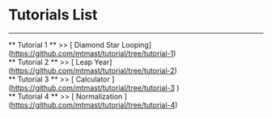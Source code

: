 # Tutorials List
---
 ** Tutorial 1 ** >> [ Diamond Star Looping] (https://github.com/mtmast/tutorial/tree/tutorial-1) <br>
 ** Tutorial 2 ** >> [ Leap Year] (https://github.com/mtmast/tutorial/tree/tutorial-2) <br>
 ** Tutorial 3 ** >> [ Calculator ] (https://github.com/mtmast/tutorial/tree/tutorial-3 ) <br>
 ** Tutorial 4 ** >> [ Normalization ] (https://github.com/mtmast/tutorial/tree/tutorial-4) <br>
 

